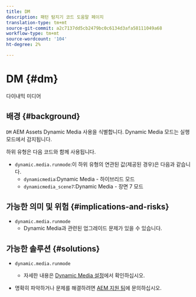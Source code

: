 ```yaml
---
title: DM
description: 패턴 탐지기 코드 도움말 페이지
translation-type: tm+mt
source-git-commit: a2c7137dd5cb2479bc0c6134d3afa58111049a68
workflow-type: tm+mt
source-wordcount: '104'
ht-degree: 2%

---
```



# DM {#dm}

다이내믹 미디어

## 배경 {#background}

`DM` AEM Assets Dynamic Media 사용을 식별합니다. Dynamic Media 모드는 실행 모드에서 감지됩니다.

하위 유형은 다음 코드와 함께 사용됩니다.

* `dynamic.media.runmode`:이 하위 유형의 연관된 값(제공된 경우)은 다음과 같습니다.
   * `dynamicmedia`:Dynamic Media - 하이브리드 모드
   * `dynamicmedia_scene7`:Dynamic Media - 장면 7 모드

## 가능한 의미 및 위험 {#implications-and-risks}

* `dynamic.media.runmode`
   * Dynamic Media과 관련된 업그레이드 문제가 있을 수 있습니다.

## 가능한 솔루션 {#solutions}

* `dynamic.media.runmode`
   * 자세한 내용은 [Dynamic Media 설정](https://experienceleague.adobe.com/docs/experience-manager-cloud-service/assets/dynamicmedia/administering-dynamic-media.html)에서 확인하십시오.

* 명확히 파악하거나 문제를 해결하려면 [AEM 지원 팀](https://helpx.adobe.com/enterprise/using/support-for-experience-cloud.html)에 문의하십시오.
